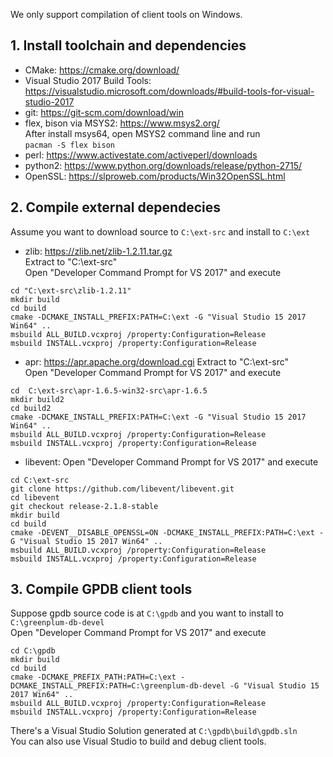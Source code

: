We only support compilation of client tools on Windows. 

## 1. Install toolchain and dependencies

- CMake: https://cmake.org/download/
- Visual Studio 2017 Build Tools: https://visualstudio.microsoft.com/downloads/#build-tools-for-visual-studio-2017
- git: https://git-scm.com/download/win
- flex, bison via MSYS2: https://www.msys2.org/  
After install msys64, open MSYS2 command line and run  
```pacman -S flex bison```
- perl: https://www.activestate.com/activeperl/downloads
- python2: https://www.python.org/downloads/release/python-2715/
- OpenSSL: https://slproweb.com/products/Win32OpenSSL.html

## 2. Compile external dependecies
Assume you want to download source to `C:\ext-src` and install to `C:\ext`
- zlib: https://zlib.net/zlib-1.2.11.tar.gz  
Extract to "C:\ext-src"  
Open "Developer Command Prompt for VS 2017" and execute
```
cd "C:\ext-src\zlib-1.2.11"  
mkdir build
cd build
cmake -DCMAKE_INSTALL_PREFIX:PATH=C:\ext -G "Visual Studio 15 2017 Win64" ..
msbuild ALL_BUILD.vcxproj /property:Configuration=Release
msbuild INSTALL.vcxproj /property:Configuration=Release
```
- apr: https://apr.apache.org/download.cgi
Extract to "C:\ext-src"  
Open "Developer Command Prompt for VS 2017" and execute
```
cd  C:\ext-src\apr-1.6.5-win32-src\apr-1.6.5
mkdir build2
cd build2
cmake -DCMAKE_INSTALL_PREFIX:PATH=C:\ext -G "Visual Studio 15 2017 Win64" ..
msbuild ALL_BUILD.vcxproj /property:Configuration=Release
msbuild INSTALL.vcxproj /property:Configuration=Release
```
- libevent:
Open "Developer Command Prompt for VS 2017" and execute
```
cd C:\ext-src
git clone https://github.com/libevent/libevent.git
cd libevent
git checkout release-2.1.8-stable
mkdir build
cd build
cmake -DEVENT__DISABLE_OPENSSL=ON -DCMAKE_INSTALL_PREFIX:PATH=C:\ext -G "Visual Studio 15 2017 Win64" ..
msbuild ALL_BUILD.vcxproj /property:Configuration=Release
msbuild INSTALL.vcxproj /property:Configuration=Release
```

## 3. Compile GPDB client tools
Suppose gpdb source code is at `C:\gpdb` and you want to install to `C:\greenplum-db-devel`  
Open "Developer Command Prompt for VS 2017" and execute
```
cd C:\gpdb
mkdir build
cd build
cmake -DCMAKE_PREFIX_PATH:PATH=C:\ext -DCMAKE_INSTALL_PREFIX:PATH=C:\greenplum-db-devel -G "Visual Studio 15 2017 Win64" ..
msbuild ALL_BUILD.vcxproj /property:Configuration=Release
msbuild INSTALL.vcxproj /property:Configuration=Release
```
There's a Visual Studio Solution generated at `C:\gpdb\build\gpdb.sln`  
You can also use Visual Studio to build and debug client tools.